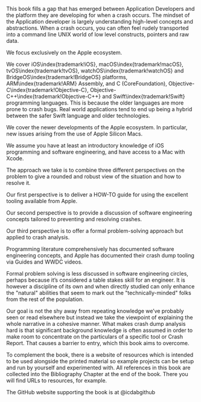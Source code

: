 This book fills a gap that has emerged between Application Developers and the platform they are developing for when a crash occurs.  The mindset of the Application developer is largely understanding high-level concepts and abstractions.  When a crash occurs, you can often feel rudely transported into a command line UNIX world of low level constructs, pointers and raw data.

We focus exclusively on the Apple ecosystem.

We cover iOS\index{trademark!iOS}, macOS\index{trademark!macOS}, tvOS\index{trademark!tvOS}, watchOS\index{trademark!watchOS} and BridgeOS\index{trademark!BridgeOS} platforms, ARM\index{trademark!ARM} Assembly, and C (CoreFoundation), Objective-C\index{trademark!Objective-C}, Objective-C++\index{trademark!Objective-C++} and Swift\index{trademark!Swift} programming languages.  This is because the older languages are more prone to crash bugs.  Real world applications tend to end up being a hybrid between the safer Swift language and older technologies.

We cover the newer developments of the Apple ecosystem.  In particular, new issues arising from the use of Apple Silicon Macs.

We assume you have at least an introductory knowledge of iOS programming and software engineering, and have access to a Mac with Xcode.

The approach we take is to combine three different perspectives on the problem to give a rounded and robust view of the situation and how to resolve it.

Our first perspective is to deliver a HOW-TO guide for using the excellent tooling available from Apple.

Our second perspective is to provide a discussion of software engineering concepts tailored to preventing and resolving crashes.

Our third perspective is to offer a formal problem-solving approach but applied to crash analysis.

Programming literature comprehensively has documented software engineering concepts, and Apple has documented their crash dump tooling via Guides and WWDC videos.  

Formal problem solving is less discussed in software engineering circles, perhaps because it’s considered a table stakes skill for an engineer.  It is however a discipline of its own and when directly studied can only enhance the "natural" abilities that seem to mark out the "technically-minded" folks from the rest of the population.

Our goal is not the shy away from repeating knowledge we’ve probably seen or read elsewhere but instead we take the viewpoint of explaining the whole narrative in a cohesive manner.  What makes crash dump analysis hard is that significant background knowledge is often assumed in order to make room to concentrate on the particulars of a specific tool or Crash Report.  That causes a barrier to entry, which this book aims to overcome.

To complement the book, there is a website of resources which is intended to be used alongside the printed material so example projects can be setup and run by yourself and experimented with.  All references in this book are collected into the Bibliography Chapter at the end of the book.  There you will find URLs to resources,
 for example.

The GitHub website supporting the book is at @icdabgithub

